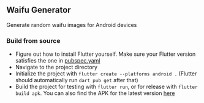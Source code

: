## Waifu Generator
Generate random waifu images for Android devices
### Build from source
- Figure out how to install Flutter yourself. Make sure your Flutter version satisfies the one in [pubspec.yaml](pubspec.yaml)
- Navigate to the project directory
- Initialize the project with `flutter create --platforms android .` (Flutter should automatically run `dart pub get` after that)
- Build the project for testing with `flutter run`, or for release with `flutter build apk`. You can also find the APK for the latest version [here](https://github.com/Serious-senpai/waifu/releases/latest)
